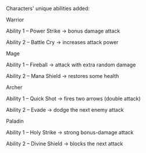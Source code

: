 Characters' unique abilities added: 

Warrior

Ability 1 – Power Strike → bonus damage attack

Ability 2 – Battle Cry → increases attack power

Mage

Ability 1 – Fireball → attack with extra random damage

Ability 2 – Mana Shield → restores some health

Archer

Ability 1 – Quick Shot → fires two arrows (double attack)

Ability 2 – Evade → dodge the next enemy attack

Paladin

Ability 1 – Holy Strike → strong bonus-damage attack

Ability 2 – Divine Shield → blocks the next attack
